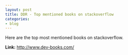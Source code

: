 ```yaml
---
layout: post
title: DDR - Top mentioned books on stackoverflow
categories:
- blog
---
```


Here are the top most mentioned books on stackoverflow.

**Link:** <http://www.dev-books.com/>